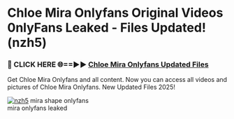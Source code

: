 # Chloe Mira Onlyfans Original Videos 0nlyFans Leaked - Files Updated! (nzh5)

<h3>🔴 CLICK HERE 🌐==►► <a href="https://best4dudes.click/HH4t6V" rel="nofollow">Chloe Mira Onlyfans Updated Files</a></h3>

Get Chloe Mira Onlyfans and all content. Now you can access all videos and pictures of Chloe Mira Onlyfans. New Updated Files 2025!

[![nzh5](https://github.com/user-attachments/assets/8c521d6e-e6e3-4a75-9320-d58ab9d79d5b)](https://best4dudes.click/HH4t6V)
mira shape onlyfans<br>
mira onlyfans leaked